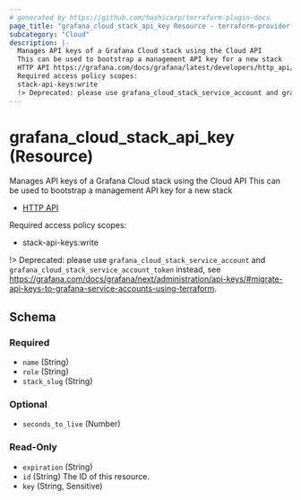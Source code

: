 ```yaml
---
# generated by https://github.com/hashicorp/terraform-plugin-docs
page_title: "grafana_cloud_stack_api_key Resource - terraform-provider-grafana"
subcategory: "Cloud"
description: |-
  Manages API keys of a Grafana Cloud stack using the Cloud API
  This can be used to bootstrap a management API key for a new stack
  HTTP API https://grafana.com/docs/grafana/latest/developers/http_api/auth/
  Required access policy scopes:
  stack-api-keys:write
  !> Deprecated: please use grafana_cloud_stack_service_account and grafana_cloud_stack_service_account_token instead, see .
---
```


# grafana_cloud_stack_api_key (Resource)

Manages API keys of a Grafana Cloud stack using the Cloud API
This can be used to bootstrap a management API key for a new stack

* [HTTP API](https://grafana.com/docs/grafana/latest/developers/http_api/auth/)

Required access policy scopes:

* stack-api-keys:write

!> Deprecated: please use `grafana_cloud_stack_service_account` and `grafana_cloud_stack_service_account_token` instead, see https://grafana.com/docs/grafana/next/administration/api-keys/#migrate-api-keys-to-grafana-service-accounts-using-terraform.



<!-- schema generated by tfplugindocs -->
## Schema

### Required

- `name` (String)
- `role` (String)
- `stack_slug` (String)

### Optional

- `seconds_to_live` (Number)

### Read-Only

- `expiration` (String)
- `id` (String) The ID of this resource.
- `key` (String, Sensitive)
